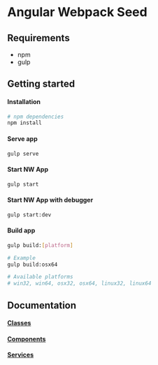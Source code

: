 Angular Webpack Seed
=======================

## Requirements
- npm
- gulp

## Getting started

#### Installation
```bash
# npm dependencies
npm install
```

#### Serve app
```bash
gulp serve
```

#### Start NW App
```bash
gulp start
```

#### Start NW App with debugger
```bash
gulp start:dev
```

#### Build app
```bash
gulp build:[platform]

# Example
gulp build:osx64

# Available platforms
# win32, win64, osx32, osx64, linux32, linux64
```

## Documentation

#### [Classes](docs/classes.md)

#### [Components](docs/components.md)

#### [Services](docs/services.md)